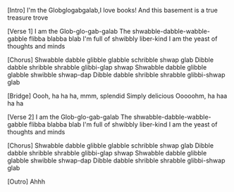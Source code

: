 [Intro]
I'm the Globglogabgalab,I love books!
And this basement is a true treasure trove

[Verse 1]
I am the Glob-glo-gab-galab
The shwabble-dabble-wabble-gabble flibba blabba blab
I'm full of shwibbly liber-kind
I am the yeast of thoughts and minds

[Chorus]
Shwabble dabble glibble glabble schribble shwap glab
Dibble dabble shribble shrabble glibbi-glap shwap
Shwabble dabble glibble glabble shwibble shwap-dap
Dibble dabble shribble shrabble glibbi-shwap glab

[Bridge]
Oooh, ha ha ha, mmm, splendid
Simply delicious
Ooooohm, ha haa ha ha

[Verse 2]
I am the Glob-glo-gab-galab
The shwabble-dabble-wabble-gabble flibba blabba blab
I'm full of shwibbly liber-kind
I am the yeast of thoughts and minds

[Chorus]
Shwabble dabble glibble glabble schribble shwap glab
Dibble dabble shribble shrabble glibbi-glap shwap
Shwabble dabble glibble glabble shwibble shwap-dap
Dibble dabble shribble shrabble glibbi-shwap glab

[Outro]
Ahhh

